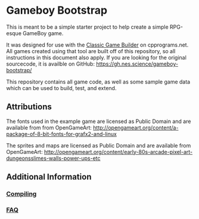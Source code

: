 # Gameboy Bootstrap

This is meant to be a simple starter project to help create a simple RPG-esque GameBoy game.

It was designed for use with the [Classic Game Builder](http://game-builder.cpprograms.net) on cpprograms.net.
All games created using that tool are built off of this repository, so all instructions in this document also apply. If
you are looking for the original sourcecode, it is availble on GitHub: https://gh.nes.science/gameboy-bootstrap/

This repository contains all game code, as well as some sample game data which can be used to build, test, and extend.

## Attributions

The fonts used in the example game are licensed as Public Domain and are available from from OpenGameArt:
http://opengameart.org/content/a-package-of-8-bit-fonts-for-grafx2-and-linux

The sprites and maps are licensed as Public Domain and are available from OpenGameArt:
http://opengameart.org/content/early-80s-arcade-pixel-art-dungeonsslimes-walls-power-ups-etc

## Additional Information

### [Compiling](./COMPILING.md)
### [FAQ](./FAQ.md)